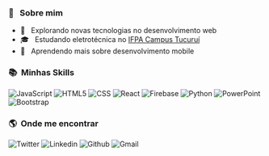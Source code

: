 <h3>🥰 &nbsp; Sobre mim </h3>

- 🤔 &nbsp; Explorando novas tecnologias no desenvolvimento web
- 🎓 &nbsp; Estudando eletrotécnica no <a href="link da sua faculdade">IFPA Campus Tucuruí</a>
- 🌱 &nbsp; Aprendendo mais sobre desenvolvimento mobile

<h3> 📚 &nbsp;Minhas Skills </h3>

  ![JavaScript](https://img.shields.io/badge/JavaScript-323330?style=for-the-badge&logo=javascript&logoColor=F7DF1E)
  ![HTML5](https://img.shields.io/badge/HTML5-E34F26?style=for-the-badge&logo=html5&logoColor=white)
  ![CSS](https://img.shields.io/badge/CSS3-1572B6?style=for-the-badge&logo=css3&logoColor=white)
  ![React](https://img.shields.io/badge/React-20232A?style=for-the-badge&logo=react&logoColor=61DAFB)
  ![Firebase](https://img.shields.io/badge/Firebase-F29D0C?style=for-the-badge&logo=firebase&logoColor=white)
  ![Python](https://img.shields.io/badge/Python-3776AB?style=for-the-badge&logo=python&logoColor=white)
  ![PowerPoint](https://img.shields.io/badge/Microsoft_PowerPoint-B7472A?style=for-the-badge&logo=microsoft-powerpoint&logoColor=white)
  ![Bootstrap](https://img.shields.io/badge/Bootstrap-563D7C?style=for-the-badge&logo=bootstrap&logoColor=white)
 
<h3> 🌎 &nbsp;Onde me encontrar</h3>

![Twitter](https://img.shields.io/badge/Twitter-1DA1F2?style=for-the-badge&logo=twitter&logoColor=white)
![Linkedin](https://img.shields.io/badge/LinkedIn-0077B5?style=for-the-badge&logo=linkedin&logoColor=white)
![Github](https://img.shields.io/badge/GitHub-100000?style=for-the-badge&logo=github&logoColor=white)
![Gmail](https://img.shields.io/badge/Gmail-D14836?style=for-the-badge&logo=gmail&logoColor=white)

